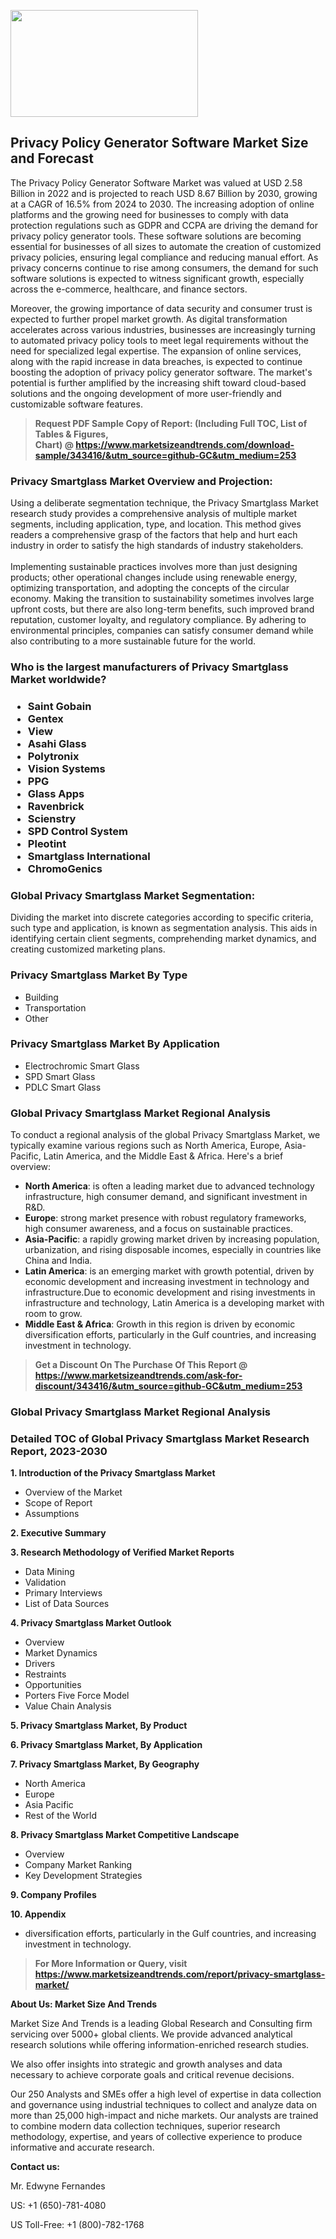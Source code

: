 <p><img class="alignnone size-medium wp-image-20088" src="https://ffe5etoiles.com/wp-content/uploads/2024/12/MST1-300x171.png" alt="" width="300" height="171" /></p><h2>Privacy Policy Generator Software Market Size and Forecast</h2><p>The Privacy Policy Generator Software Market was valued at USD 2.58 Billion in 2022 and is projected to reach USD 8.67 Billion by 2030, growing at a CAGR of 16.5% from 2024 to 2030. The increasing adoption of online platforms and the growing need for businesses to comply with data protection regulations such as GDPR and CCPA are driving the demand for privacy policy generator tools. These software solutions are becoming essential for businesses of all sizes to automate the creation of customized privacy policies, ensuring legal compliance and reducing manual effort. As privacy concerns continue to rise among consumers, the demand for such software solutions is expected to witness significant growth, especially across the e-commerce, healthcare, and finance sectors.</p><p>Moreover, the growing importance of data security and consumer trust is expected to further propel market growth. As digital transformation accelerates across various industries, businesses are increasingly turning to automated privacy policy tools to meet legal requirements without the need for specialized legal expertise. The expansion of online services, along with the rapid increase in data breaches, is expected to continue boosting the adoption of privacy policy generator software. The market's potential is further amplified by the increasing shift toward cloud-based solutions and the ongoing development of more user-friendly and customizable software features.</p></p><blockquote id="" class=""><strong>Request PDF Sample Copy of Report: (Including Full TOC, List of Tables &amp; Figures, Chart)&nbsp;@&nbsp;<strong><a href="https://www.marketsizeandtrends.com/download-sample/343416/&utm_source=github-GC&utm_medium=253" target="_blank">https://www.marketsizeandtrends.com/download-sample/343416/&utm_source=github-GC&utm_medium=253</a></strong></strong></blockquote><h3 id="" class="">Privacy Smartglass Market&nbsp;Overview and Projection:</h3><p id="" class="">Using a deliberate segmentation technique, the Privacy Smartglass Market research study provides a comprehensive analysis of multiple market segments, including application, type, and location. This method gives readers a comprehensive grasp of the factors that help and hurt each industry in order to satisfy the high standards of industry stakeholders. <br /> <br />Implementing sustainable practices involves more than just designing products; other operational changes include using renewable energy, optimizing transportation, and adopting the concepts of the circular economy. Making the transition to sustainability sometimes involves large upfront costs, but there are also long-term benefits, such improved brand reputation, customer loyalty, and regulatory compliance. By adhering to environmental principles, companies can satisfy consumer demand while also contributing to a more sustainable future for the world.</p><h3 id="" class="">Who is the largest manufacturers of&nbsp;Privacy Smartglass Market worldwide?</h3><h3 class=""><p><ul><li>Saint Gobain </li><li> Gentex </li><li> View </li><li> Asahi Glass </li><li> Polytronix </li><li> Vision Systems </li><li> PPG </li><li> Glass Apps </li><li> Ravenbrick </li><li> Scienstry </li><li> SPD Control System </li><li> Pleotint </li><li> Smartglass International </li><li> ChromoGenics</li></ul></p></h3><h3 id="" class="">Global&nbsp;Privacy Smartglass Market Segmentation:</h3><p id="" class="">Dividing the market into discrete categories according to specific criteria, such type and application, is known as segmentation analysis. This aids in identifying certain client segments, comprehending market dynamics, and creating customized marketing plans.</p><h3 id="" class="">Privacy Smartglass Market&nbsp;By Type</h3><p><p><ul><li>Building</li><li> Transportation</li><li> Other</p></li></ul></p></p><h3 id="" class="">Privacy Smartglass Market&nbsp;By Application</h3><p class=""><p><ul><li>Electrochromic Smart Glass</li><li> SPD Smart Glass</li><li> PDLC Smart Glass</li></ul></p></p><h3 id="" class="">Global Privacy Smartglass Market Regional Analysis</h3><p id="" class="">To conduct a regional analysis of the global Privacy Smartglass Market, we typically examine various regions such as North America, Europe, Asia-Pacific, Latin America, and the Middle East &amp; Africa. Here's a brief overview:</p><ul><li><strong>North America</strong>: is often a leading market due to advanced technology infrastructure, high consumer demand, and significant investment in R&amp;D.</li><li><strong>Europe</strong>: strong market presence with robust regulatory frameworks, high consumer awareness, and a focus on sustainable practices.</li><li><strong>Asia-Pacific</strong>: a rapidly growing market driven by increasing population, urbanization, and rising disposable incomes, especially in countries like China and India.</li><li><strong>Latin America</strong>: is an emerging market with growth potential, driven by economic development and increasing investment in technology and infrastructure.Due to economic development and rising investments in infrastructure and technology, Latin America is a developing market with room to grow.</li><li><strong>Middle East &amp; Africa</strong>: Growth in this region is driven by economic diversification efforts, particularly in the Gulf countries, and increasing investment in technology.</li></ul><blockquote id="" class=""><strong>Get a Discount On The Purchase Of This Report @ <strong><a href="https://www.marketsizeandtrends.com/ask-for-discount/343416/&utm_source=github-GC&utm_medium=253" target="_blank">https://www.marketsizeandtrends.com/ask-for-discount/343416/&utm_source=github-GC&utm_medium=253</a></strong></strong></blockquote><h3 id="" class="">Global Privacy Smartglass Market Regional Analysis</h3><h3 id="" class="">Detailed TOC of Global Privacy Smartglass Market Research Report, 2023-2030</h3><p id="" class=""><strong>1. Introduction of the Privacy Smartglass Market</strong></p><ul><li>Overview of the Market</li><li>Scope of Report</li><li>Assumptions</li></ul><p id="" class=""><strong>2. Executive Summary</strong></p><p id="" class=""><strong>3. Research Methodology of Verified Market Reports</strong></p><ul><li>Data Mining</li><li>Validation</li><li>Primary Interviews</li><li>List of Data Sources</li></ul><p id="" class=""><strong>4. Privacy Smartglass Market Outlook</strong></p><ul><li>Overview</li><li>Market Dynamics</li><li>Drivers</li><li>Restraints</li><li>Opportunities</li><li>Porters Five Force Model</li><li>Value Chain Analysis</li></ul><p id="" class=""><strong>5. Privacy Smartglass Market, By Product</strong></p><p id="" class=""><strong>6. Privacy Smartglass Market, By Application</strong></p><p id="" class=""><strong>7. Privacy Smartglass Market, By Geography</strong></p><ul><li>North America</li><li>Europe</li><li>Asia Pacific</li><li>Rest of the World</li></ul><p id="" class=""><strong>8. Privacy Smartglass Market Competitive Landscape</strong></p><ul><li>Overview</li><li>Company Market Ranking</li><li>Key Development Strategies</li></ul><p id="" class=""><strong>9. Company Profiles</strong></p><p id="" class=""><strong>10. Appendix</strong></p><ul><li>diversification efforts, particularly in the Gulf countries, and increasing investment in technology.</li></ul><blockquote id="" class=""><strong>For More Information or Query, visit <strong><strong><a href="https://www.marketsizeandtrends.com/report/privacy-smartglass-market/" target="_blank">https://www.marketsizeandtrends.com/report/privacy-smartglass-market/</a></strong></strong></strong></blockquote><p id="" class=""><strong>About Us: Market Size And Trends</strong></p><p id="" class="">Market Size And Trends is a leading Global Research and Consulting firm servicing over 5000+ global clients. We provide advanced analytical research solutions while offering information-enriched research studies.</p><p id="" class="">We also offer insights into strategic and growth analyses and data necessary to achieve corporate goals and critical revenue decisions.</p><p id="" class="">Our 250 Analysts and SMEs offer a high level of expertise in data collection and governance using industrial techniques to collect and analyze data on more than 25,000 high-impact and niche markets. Our analysts are trained to combine modern data collection techniques, superior research methodology, expertise, and years of collective experience to produce informative and accurate research.</p><p id="" class=""><strong>Contact us:</strong></p><p id="" class="">Mr. Edwyne Fernandes</p><p id="" class="">US: +1 (650)-781-4080</p><p id="" class="">US Toll-Free: +1 (800)-782-1768</p>

